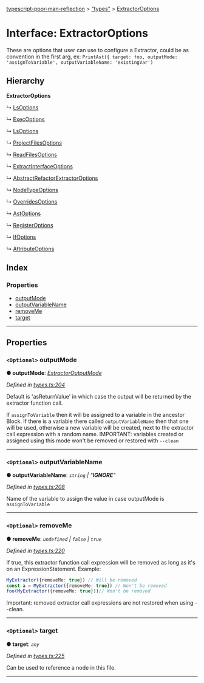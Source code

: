 [typescript-poor-man-reflection](../README.md) > ["types"](../modules/_types_.md) > [ExtractorOptions](../interfaces/_types_.extractoroptions.md)

# Interface: ExtractorOptions

These are options that user can use to configure a Extractor, could be as convention in the first arg, ex: `PrintAst({ target: foo, outputMode: 'assignToVariable', outputVariableName: 'existingVar')`

## Hierarchy

**ExtractorOptions**

↳  [LsOptions](_extractors_fs_cat_.lsoptions.md)

↳  [ExecOptions](_extractors_fs_exec_.execoptions.md)

↳  [LsOptions](_extractors_fs_ls_.lsoptions.md)

↳  [ProjectFilesOptions](_extractors_fs_projectfiles_.projectfilesoptions.md)

↳  [ReadFilesOptions](_extractors_fs_readfiles_.readfilesoptions.md)

↳  [ExtractInterfaceOptions](_extractors_source_extractinterface_.extractinterfaceoptions.md)

↳  [AbstractRefactorExtractorOptions](_extractors_source_abstractrefactorextractor_.abstractrefactorextractoroptions.md)

↳  [NodeTypeOptions](_extractors_source_nodetype_.nodetypeoptions.md)

↳  [OverridesOptions](_extractors_source_overrides_.overridesoptions.md)

↳  [AstOptions](_extractors_source_printast_.astoptions.md)

↳  [RegisterOptions](_extractors_core_register_.registeroptions.md)

↳  [IfOptions](_extractors_core_if_.ifoptions.md)

↳  [AttributeOptions](_extractors_core_attribute_.attributeoptions.md)

## Index

### Properties

* [outputMode](_types_.extractoroptions.md#outputmode)
* [outputVariableName](_types_.extractoroptions.md#outputvariablename)
* [removeMe](_types_.extractoroptions.md#removeme)
* [target](_types_.extractoroptions.md#target)

---

## Properties

<a id="outputmode"></a>

### `<Optional>` outputMode

**● outputMode**: *[ExtractorOutputMode](../modules/_types_.md#extractoroutputmode)*

*Defined in [types.ts:204](https://github.com/cancerberoSgx/typescript-poor-man-reflection/blob/2b5b97c/src/types.ts#L204)*

Default is 'asReturnValue' in which case the output will be returned by the extractor function call.

If `assignToVariable` then it will be assigned to a variable in the ancestor Block. If there is a variable there called `outputVariableName` then that one will be used, otherwise a new variable will be created, next to the extractor call expression with a random name. IMPORTANT: variables created or assigned using this mode won't be removed or restored with `--clean`

___
<a id="outputvariablename"></a>

### `<Optional>` outputVariableName

**● outputVariableName**: *`string` \| "__IGNORE__"*

*Defined in [types.ts:208](https://github.com/cancerberoSgx/typescript-poor-man-reflection/blob/2b5b97c/src/types.ts#L208)*

Name of the variable to assign the value in case outputMode is `assignToVariable`

___
<a id="removeme"></a>

### `<Optional>` removeMe

**● removeMe**: *`undefined` \| `false` \| `true`*

*Defined in [types.ts:220](https://github.com/cancerberoSgx/typescript-poor-man-reflection/blob/2b5b97c/src/types.ts#L220)*

If true, this extractor function call expression will be removed as long as it's on an ExpressionStatement. Example:

```ts
MyExtractor({removeMe: true}) // Will be removed
const a = MyExtractor({removeMe: true}) // Won't be removed
foo(MyExtractor({removeMe: true}))// Won't be removed
```

Important: removed extractor call expressions are not restored when using --clean.

___
<a id="target"></a>

### `<Optional>` target

**● target**: *`any`*

*Defined in [types.ts:225](https://github.com/cancerberoSgx/typescript-poor-man-reflection/blob/2b5b97c/src/types.ts#L225)*

Can be used to reference a node in this file.

___

